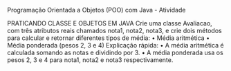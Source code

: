 Programação Orientada a Objetos (POO) com Java - Atividade

PRATICANDO CLASSE E OBJETOS EM JAVA
Crie uma classe Avaliacao, com três atributos reais chamados nota1, nota2, nota3, e crie dois métodos para calcular e retornar diferentes tipos de média:
• Média aritmética
• Média ponderada (pesos 2, 3 e 4)
Explicação rápida:
•	A média aritmética é calculada somando as notas e dividindo por 3.
•	A média ponderada usa os pesos 2, 3 e 4 para nota1, nota2 e nota3 respectivamente.
